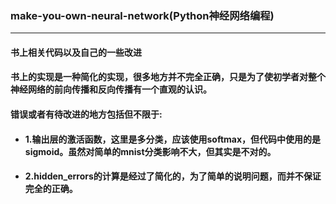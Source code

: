 ### make-you-own-neural-network(Python神经网络编程)
***
#### 书上相关代码以及自己的一些改进
#### 书上的实现是一种简化的实现，很多地方并不完全正确，只是为了使初学者对整个神经网络的前向传播和反向传播有一个直观的认识。
#### 错误或者有待改进的地方包括但不限于:
- #### 1.输出层的激活函数，这里是多分类，应该使用softmax，但代码中使用的是sigmoid。虽然对简单的mnist分类影响不大，但其实是不对的。
- #### 2.hidden_errors的计算是经过了简化的，为了简单的说明问题，而并不保证完全的正确。

